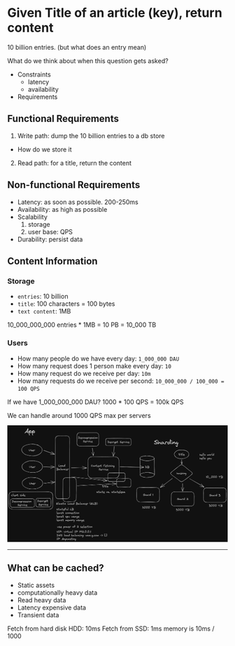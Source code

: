 # Given Title of an article (key), return content
10 billion entries. (but what does an entry mean)

What do we think about when this question gets asked?

* Constraints
  - latency
  - availability
* Requirements

## Functional Requirements

1. Write path: dump the 10 billion entries to a db store
  * How do we store it
2. Read path: for a title, return the content

## Non-functional Requirements

* Latency: as soon as possible. 200-250ms
* Availability: as high as possible
* Scalability
  1. storage
  2. user base: QPS
* Durability: persist data

## Content Information

### Storage

* `entries`: 10 billion
* `title`: 100 characters = 100 bytes
* `text content`: 1MB

10_000_000_000 entries * 1MB = 10 PB = 10_000 TB

### Users

* How many people do we have every day: `1_000_000 DAU`
* How many request does 1 person make every day: `10`
* How many request do we receive per day: `10m`
* How many requests do we receive per second: `10_000_000 / 100_000 = 100 QPS`

If we have 1_000_000_000 DAU?
1000 * 100 QPS = 100k QPS

We can handle around 1000 QPS max per servers

![Excalidraw of the system setup](../outco_img/system_design_2023-04-04-2002.png)

---

## What can be cached?

* Static assets
* computationally heavy data
* Read heavy data
* Latency expensive data
* Transient data


Fetch from hard disk HDD: 10ms
Fetch from SSD: 1ms
memory is 10ms / 1000

